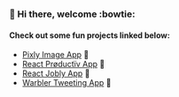 ### 👋 Hi there, welcome :bowtie:

#### Check out some fun projects linked below:

  - [Pixly Image App](https://github.com/Zhenhua01/flask-aws-pixly) 🌇
  - [React Prøductïv App](https://productiv-zhl.netlify.app) 📝
  - [React Jobly App](https://github.com/Zhenhua01/react-jobly) 📜
  - [Warbler Tweeting App](https://github.com/Zhenhua01/flask-sqla-warbler) 🦜
